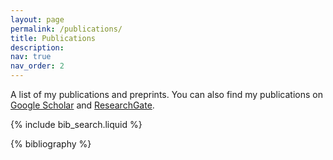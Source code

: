 ```yaml
---
layout: page
permalink: /publications/
title: Publications
description:
nav: true
nav_order: 2
---
```


A list of my publications and preprints. You can also find my publications on [Google Scholar](https://scholar.google.com/citations?user=hBetThYAAAAJ) and [ResearchGate](https://www.researchgate.net/profile/Hassam-Wazir).

<!-- _pages/publications.md -->

<!-- Bibsearch Feature -->

{% include bib_search.liquid %}

<div class="publications">

{% bibliography %}

</div>
